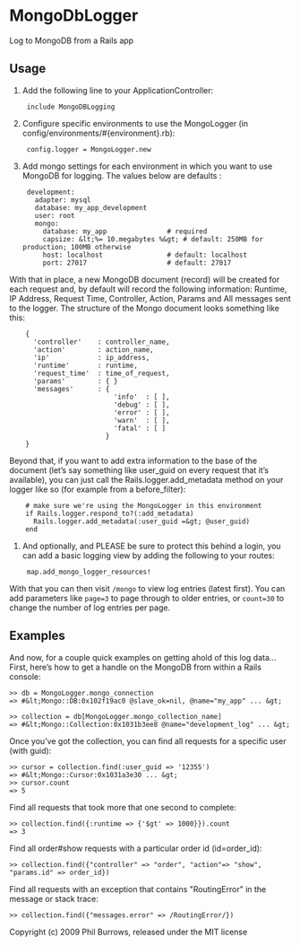 # MongoDbLogger

Log to MongoDB from a Rails app

## Usage

1. Add the following line to your ApplicationController:

        include MongoDBLogging

1. Configure specific environments to use the MongoLogger (in config/environments/#{environment}.rb):

        config.logger = MongoLogger.new

1. Add mongo settings for each environment in which you want to use MongoDB for logging. The values below are defaults :

        development:
          adapter: mysql
          database: my_app_development
          user: root
          mongo:
            database: my_app               # required
            capsize: &lt;%= 10.megabytes %&gt; # default: 250MB for production; 100MB otherwise
            host: localhost                # default: localhost
            port: 27017                    # default: 27017

  With that in place, a new MongoDB document (record) will be created for each request and,
  by default will record the following information: Runtime, IP Address, Request Time, Controller,
  Action, Params and All messages sent to the logger. The structure of the Mongo document looks something like this:

        {
          'controller'    : controller_name,
          'action'        : action_name,
          'ip'            : ip_address,
          'runtime'       : runtime,
          'request_time'  : time_of_request,
          'params'        : { }
          'messages'      : {
                              'info'  : [ ],
                              'debug' : [ ],
                              'error' : [ ],
                              'warn'  : [ ],
                              'fatal' : [ ]
                            }
        }

  Beyond that, if you want to add extra information to the base of the document
  (let’s say something like user_guid on every request that it’s available),
  you can just call the Rails.logger.add_metadata method on your logger like so
  (for example from a before_filter):

        # make sure we're using the MongoLogger in this environment
        if Rails.logger.respond_to?(:add_metadata)
          Rails.logger.add_metadata(:user_guid =&gt; @user_guid)
        end

1. And optionally, and PLEASE be sure to protect this behind a login, you can add a basic
logging view by adding the following to your routes:

        map.add_mongo_logger_resources!

  With that you can then visit `/mongo` to view log entries (latest first).  You can add
  parameters like `page=3` to page through to older entries, or `count=30` to change the
  number of log entries per page.

## Examples

And now, for a couple quick examples on getting ahold of this log data…
First, here’s how to get a handle on the MongoDB from within a Rails console:

    >> db = MongoLogger.mongo_connection
    => #&lt;Mongo::DB:0x102f19ac0 @slave_ok=nil, @name="my_app" ... &gt;

    >> collection = db[MongoLogger.mongo_collection_name]
    => #&lt;Mongo::Collection:0x1031b3ee8 @name="development_log" ... &gt;

Once you’ve got the collection, you can find all requests for a specific user (with guid):

    >> cursor = collection.find(:user_guid => '12355')
    => #&lt;Mongo::Cursor:0x1031a3e30 ... &gt;
    >> cursor.count
    => 5

Find all requests that took more that one second to complete:

    >> collection.find({:runtime => {'$gt' => 1000}}).count
    => 3

Find all order#show requests with a particular order id (id=order_id):

    >> collection.find({"controller" => "order", "action"=> "show", "params.id" => order_id})

Find all requests with an exception that contains "RoutingError" in the message or stack trace:

    >> collection.find({"messages.error" => /RoutingError/})

Copyright (c) 2009 Phil Burrows, released under the MIT license
